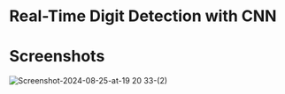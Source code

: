 # Real-Time Digit Detection with CNN

# Screenshots
![Screenshot-2024-08-25-at-19 20 33-(2)](https://github.com/user-attachments/assets/73480896-ab7a-4400-b8a7-0d1cb2ee7e29)
